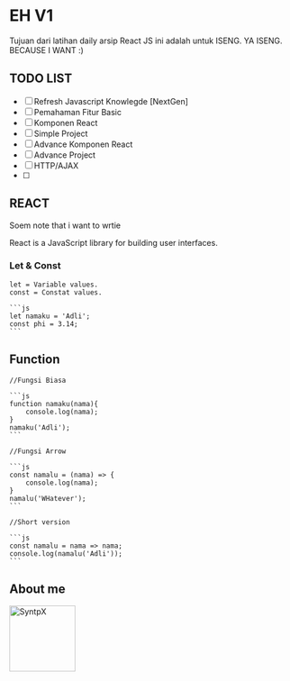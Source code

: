 # EH V1

Tujuan dari latihan daily arsip React JS ini adalah untuk ISENG. YA ISENG. BECAUSE I WANT :)

## TODO LIST

- [ ] Refresh Javascript Knowlegde [NextGen]
- [ ] Pemahaman Fitur Basic
- [ ] Komponen React
- [ ] Simple Project
- [ ] Advance Komponen React
- [ ] Advance Project
- [ ] HTTP/AJAX
- [ ] 


## REACT
Soem note that i want to wrtie

React is a JavaScript library for building user interfaces.
 ### Let & Const

    let = Variable values.
    const = Constat values.

    ```js
    let namaku = 'Adli';
    const phi = 3.14;
    ```

## Function 

    //Fungsi Biasa

    ```js
    function namaku(nama){
        console.log(nama);
    }
    namaku('Adli');
    ```

    //Fungsi Arrow

    ```js
    const namalu = (nama) => {
        console.log(nama);
    }
    namalu('WHatever');
    ```

    //Short version 

    ```js
    const namalu = nama => nama;
    console.log(namalu('Adli'));
    ```



## About me


[<img alt="SyntpX" src="https://avatars1.githubusercontent.com/u/25601493?s=460&u=c2b4e683d917003c1af50087cd5b5ce10953077a&v=4" width="117">](https://github.com/SynthpX)


<!-- Note: The table above get generated with the following commands -->
<!-- npm install -g github-contributors-list -->
<!-- githubcontrib --owner NativeScript --repo docs --cols 6 --sortOrder desc | pbcopy -->


